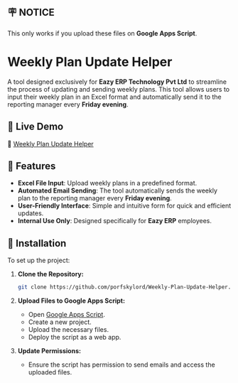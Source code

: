 ## 🪧 NOTICE

This only works if you upload these files on **Google Apps Script**.

# Weekly Plan Update Helper  

A tool designed exclusively for **Eazy ERP Technology Pvt Ltd** to streamline the process of updating and sending weekly plans. This tool allows users to input their weekly plan in an Excel format and automatically send it to the reporting manager every **Friday evening**.

## 🌟 Live Demo  
🔗 [Weekly Plan Update Helper](https://script.google.com/a/macros/eazyerp.com/s/AKfycbw6zDCcVIAEyc9XZihGKpc3FiHDfDWCrSWwks8VrNQrZkZjzGoaPgaTRV4Kdx5ete652w/exec)

## 🚀 Features  
- **Excel File Input**: Upload weekly plans in a predefined format.
- **Automated Email Sending**: The tool automatically sends the weekly plan to the reporting manager every **Friday evening**.
- **User-Friendly Interface**: Simple and intuitive form for quick and efficient updates.
- **Internal Use Only**: Designed specifically for **Eazy ERP** employees.

## 📌 Installation  
To set up the project:

1. **Clone the Repository:**  
   ```sh
   git clone https://github.com/porfskylord/Weekly-Plan-Update-Helper.git
   ```

2. **Upload Files to Google Apps Script:**  
   - Open [Google Apps Script](https://script.google.com/).
   - Create a new project.
   - Upload the necessary files.
   - Deploy the script as a web app.

3. **Update Permissions:**  
   - Ensure the script has permission to send emails and access the uploaded files.






